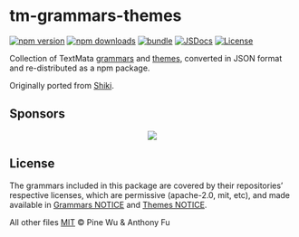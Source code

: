 # tm-grammars-themes

[![npm version][npm-version-src]][npm-version-href]
[![npm downloads][npm-downloads-src]][npm-downloads-href]
[![bundle][bundle-src]][bundle-href]
[![JSDocs][jsdocs-src]][jsdocs-href]
[![License][license-src]][license-href]

Collection of TextMata [grammars](./packages/tm-grammars/) and [themes](./packages/tm-themes/), converted in JSON format and re-distributed as a npm package.

Originally ported from [Shiki](https://github.com/shikijs/shiki).

## Sponsors

<p align="center">
  <a href="https://cdn.jsdelivr.net/gh/antfu/static/sponsors.svg">
    <img src='https://cdn.jsdelivr.net/gh/antfu/static/sponsors.svg'/>
  </a>
</p>

## License

The grammars included in this package are covered by their repositories’ respective licenses, which are permissive (apache-2.0, mit, etc), and made available in [Grammars NOTICE](./packages/tm-grammars/NOTICE) and [Themes NOTICE](./packages/tm-themes/NOTICE).

All other files [MIT](./LICENSE) © Pine Wu & Anthony Fu

<!-- Badges -->

[npm-version-src]: https://img.shields.io/npm/v/tm-grammars-themes?style=flat&colorA=080f12&colorB=1fa669
[npm-version-href]: https://npmjs.com/package/tm-grammars-themes
[npm-downloads-src]: https://img.shields.io/npm/dm/tm-grammars-themes?style=flat&colorA=080f12&colorB=1fa669
[npm-downloads-href]: https://npmjs.com/package/tm-grammars-themes
[bundle-src]: https://img.shields.io/bundlephobia/minzip/tm-grammars-themes?style=flat&colorA=080f12&colorB=1fa669&label=minzip
[bundle-href]: https://bundlephobia.com/result?p=tm-grammars-themes
[license-src]: https://img.shields.io/github/license/antfu/tm-grammars-themes.svg?style=flat&colorA=080f12&colorB=1fa669
[license-href]: https://github.com/antfu/tm-grammars-themes/blob/main/LICENSE
[jsdocs-src]: https://img.shields.io/badge/jsdocs-reference-080f12?style=flat&colorA=080f12&colorB=1fa669
[jsdocs-href]: https://www.jsdocs.io/package/tm-grammars-themes
